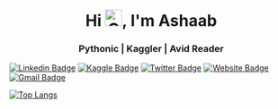 <h1 align="center">Hi <img height=30 width=30 alt="GIF" src="https://raw.githubusercontent.com/MartinHeinz/MartinHeinz/master/wave.gif" />, I'm Ashaab</h1>
<h3 align="center">Pythonic | Kaggler | Avid Reader</h3>





[![Linkedin Badge](https://img.shields.io/badge/-Ashaab_Rizvi-blue?style=flat&logo=Linkedin&logoColor=white&link=https://www.linkedin.com/in/ashaabrizvi/)](https://www.linkedin.com/in/atharva-ingle-564430187/)
[![Kaggle Badge](https://img.shields.io/badge/-Kaggle-1ca0f1?style=flat&labelColor=1ca0f1&logo=Kaggle&logoColor=white&link=https://www.kaggle.com/ashaabrizvi)](https://www.kaggle.com/atharvaingle)
[![Twitter Badge](https://img.shields.io/badge/-@ashaabrizvi-1ca0f1?style=flat&labelColor=1ca0f1&logo=twitter&logoColor=white&link=https://twitter.com/ashaabrizvi)](https://twitter.com/ashaabrizvi)
[![Website Badge](https://img.shields.io/badge/-Ashaab_Rizvi-47CCCC?style=flat&logo=Google-Chrome&logoColor=white&link=https:https://ashaabrizvi.github.io/)](https://ashaabrizvi.github.io)
[![Gmail Badge](https://img.shields.io/badge/-Mail-c14438?style=flat&logo=Gmail&logoColor=white&link=mailto:ashaabrizvi11@gmail.com)](mailto:ashaabrizvi11@gmail.com)


[![Top Langs](https://github-readme-stats.vercel.app/api/top-langs/?username=ashaabrizvi&layout=compact&theme=tokyonight)](https://github.com/ashaabrizvi)
